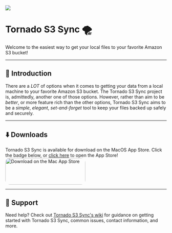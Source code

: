 <img src="https://tools-qr-production.s3.amazonaws.com/output/apple-toolbox/78233ca943ed9f1479e52f47dbd2a59b/8b3c809af06924e3532e979aab136275.png">

# Tornado S3 Sync 🌪️
Welcome to the easiest way to get your local files to your favorite Amazon S3 bucket!

---

## 👋 Introduction
There are a _LOT_ of options when it comes to getting your data from a local machine to your favorite Amazon S3 bucket. The Tornado S3 Sync project is, admittedly, another one of those options. However, rather than aim to be _better_, or more feature rich than the other options, Tornado S3 Sync aims to be a _simple_, _elegant_, _set-and-forget_ tool to keep your files backed up safely and securely. 

---

## ⬇️ Downloads
Tornado S3 Sync is available for download on the MacOS App Store. Click the badge below, or [click here](https://apps.apple.com/us/app/tornado-s3-sync/id6444950344?mt=12&itsct=apps_box_link&itscg=30200) to open the App Store!
<a href="https://apps.apple.com/us/app/tornado-s3-sync/id6444950344?mt=12&amp;itsct=apps_box_badge&amp;itscg=30200" style="display: inline-block; overflow: hidden; border-radius: 13px; width: 250px; height: 83px;"><img src="https://tools.applemediaservices.com/api/badges/download-on-the-mac-app-store/black/en-us?size=250x83&amp;releaseDate=1671148800?h=c693ae381d7296f4a94b6131c0b44684" alt="Download on the Mac App Store" style="border-radius: 13px; width: 250px; height: 83px;"></a>

---

## 🤝 Support
Need help? Check out [Tornado S3 Sync's wiki](https://github.com/tornado-s3-sync/docs/wiki) for guidance on getting started with Tornado S3 Sync, common issues, contact information, and more.

